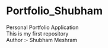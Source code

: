 # Portfolio_Shubham
 Personal Portfolio Application
 <br>
 This is my first repository
 <br>
 Author :- Shubham Meshram

